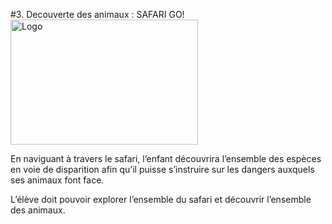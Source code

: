 #3. Decouverte des animaux : SAFARI GO!
<img src="/image/logo.png" alt="Logo" width="300" height="200">

En naviguant à travers le safari, l’enfant découvrira l’ensemble des espèces en voie de disparition afin qu’il puisse s’instruire sur les dangers auxquels ses animaux font face.

L’élève doit pouvoir explorer l’ensemble du safari et découvrir l’ensemble des animaux.